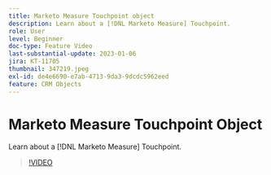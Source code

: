 ```yaml
---
title: Marketo Measure Touchpoint object
description: Learn about a [!DNL Marketo Measure] Touchpoint.
role: User
level: Beginner
doc-type: Feature Video
last-substantial-update: 2023-01-06
jira: KT-11705
thumbnail: 347219.jpeg
exl-id: de4e6690-e7ab-4713-9da3-9dcdc5962eed
feature: CRM Objects
---
```

# Marketo Measure Touchpoint Object

Learn about a [!DNL Marketo Measure] Touchpoint.

>[!VIDEO](https://video.tv.adobe.com/v/347219/?quality=12&learn=on)
